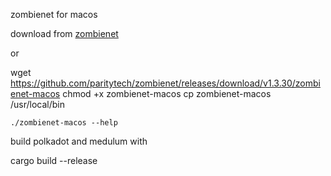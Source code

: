zombienet for macos

download from [zombienet](https://github.com/paritytech/zombienet/releases)

or

wget https://github.com/paritytech/zombienet/releases/download/v1.3.30/zombienet-macos
chmod +x zombienet-macos
cp zombienet-macos /usr/local/bin


`./zombienet-macos --help`

build polkadot and medulum with


cargo build --release
